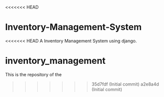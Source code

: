 <<<<<<< HEAD
# Inventory-Management-System
<<<<<<< HEAD
A Inventory Management System using django.
# inventory_management
This is the repository of the 
>>>>>>> 35d7fdf (Initial commit)
>>>>>>> a2e8a4d (Initial commit)
